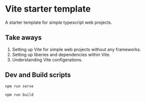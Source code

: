 # Vite starter template
A starter template for simple typescript web projects.

## Take aways
1. Setting up Vite for simple web projects without any frameworks.
2. Setting up liberies and dependencies within Vite.
3. Understanding Vite configerations.

## Dev and Build scripts
```
npm run serve
```
```
npm run build
```
